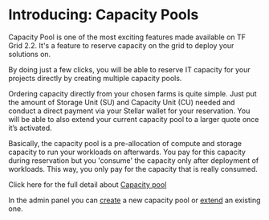 # Introducing: Capacity Pools

Capacity Pool is one of the most exciting features made available on TF Grid 2.2. It's a feature to reserve capacity on the grid to deploy your solutions on.

By doing just a few clicks, you will be able to reserve IT capacity for your projects directly by creating multiple capacity pools. 

Ordering capacity directly from your chosen farms is quite simple. Just put the amount of Storage Unit (SU) and Capacity Unit (CU) needed and conduct a direct payment via your Stellar wallet for your reservation. You will be able to also extend your current capacity pool to a larger quote once it’s activated.

Basically, the capacity pool is a pre-allocation of compute and storage capacity to run your workloads on afterwards. You pay for this capacity during reservation but you 'consume' the capacity only after deployment of workloads. This way, you only pay for the capacity that is really consumed.


Click here for the full detail about [Capacity pool](@capacity_pool)

In the admin panel you can [create](@3bot_capacity_new) a new capacity pool or [extend](@3bot_capacity_extend) an existing one.